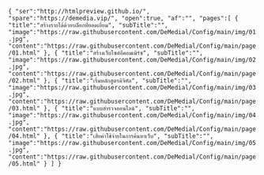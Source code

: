 `{
      "ser":"http://htmlpreview.github.io/",
      "spare":"https://demedia.vip/",
      "open":true,
      "af":"",
      "pages":[
          {
              "title":"สร้างรายได้ด้วยบล็อกที่ยอดเยี่ยม",
              "subTitle":"",
              "image":"https://raw.githubusercontent.com/DeMedial/Config/main/img/01.jpg",
              "content":"https://raw.githubusercontent.com/DeMedial/Config/main/page/01.html"
          },
          {
              "title":"สร้างเว็บไซต์อีคอมเมิร์ซ",
              "subTitle":"",
              "image":"https://raw.githubusercontent.com/DeMedial/Config/main/img/02.jpg",
              "content":"https://raw.githubusercontent.com/DeMedial/Config/main/page/02.html"
          },
          {
              "title":"เริ่มหลักสูตรดิจิทัล",
              "subTitle":"",
              "image":"https://raw.githubusercontent.com/DeMedial/Config/main/img/03.jpg",
              "content":"https://raw.githubusercontent.com/DeMedial/Config/main/page/03.html"
          },
          {
              "title":"แบบสำรวจออนไลน์",
              "subTitle":"",
              "image":"https://raw.githubusercontent.com/DeMedial/Config/main/img/04.jpg",
              "content":"https://raw.githubusercontent.com/DeMedial/Config/main/page/04.html"
          },
          {
              "title":"เสียค่าใช้จ่ายในการค้นหาเว็บ",
              "subTitle":"",
              "image":"https://raw.githubusercontent.com/DeMedial/Config/main/img/05.jpg",
              "content":"https://raw.githubusercontent.com/DeMedial/Config/main/page/05.html"
          }
      ]
  }`
